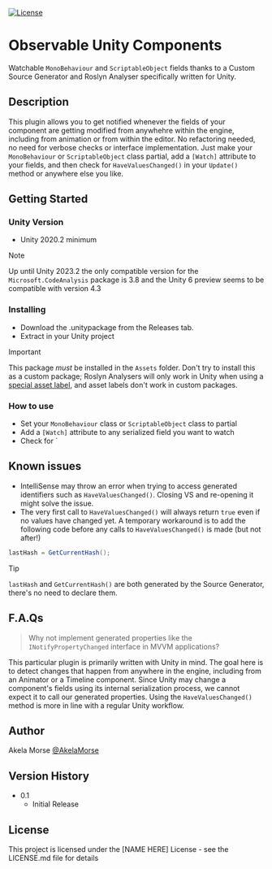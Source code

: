 [![License](https://img.shields.io/badge/License-Apache_2.0-blue.svg)](https://opensource.org/licenses/Apache-2.0)

# Observable Unity Components

Watchable `MonoBehaviour` and `ScriptableObject` fields thanks to a Custom Source Generator and Roslyn Analyser specifically written for Unity.

## Description

This plugin allows you to get notified whenever the fields of your component are getting modified from anywhehre within the engine, including from animation or from within the editor. No refactoring needed, no need for verbose checks or interface implementation. Just make your `MonoBehaviour` or `ScriptableObject` class partial, add a `[Watch]` attribute to your fields, and then check for `HaveValuesChanged()` in your `Update()` method or anywhere else you like.

## Getting Started

### Unity Version

* Unity 2020.2 minimum

> [!NOTE]  
> Up until Unity 2023.2 the only compatible version for the `Microsoft.CodeAnalysis` package is 3.8 and the Unity 6 preview seems to be compatible with version 4.3

### Installing

* Download the .unitypackage from the Releases tab.
* Extract in your Unity project

> [!IMPORTANT]  
> This package *must* be installed in the `Assets` folder. Don't try to install this as a custom package; Roslyn Analysers will only work in Unity when using a [special asset label](https://docs.unity3d.com/2021.3/Documentation/Manual/roslyn-analyzers.html), and asset labels don't work in custom packages.

### How to use

* Set your `MonoBehaviour` class or `ScriptableObject` class to partial
* Add a `[Watch]` attribute to any serialized field you want to watch
* Check for `

## Known issues

* IntelliSense may throw an error when trying to access generated identifiers such as `HaveValuesChanged()`. Closing VS and re-opening it might solve the issue.
* The very first call to `HaveValuesChanged()` will always return `true` even if no values have changed yet. A temporary workaround is to add the following code before any calls to `HaveValuesChanged()` is made (but not after!)

```cs
lastHash = GetCurrentHash();
```

> [!TIP]
> `lastHash` and `GetCurrentHash()` are both generated by the Source Generator, there's no need to declare them.

## F.A.Qs

> Why not implement generated properties like the `INotifyPropertyChanged` interface in MVVM applications?

This particular plugin is primarily written with Unity in mind. The goal here is to detect changes that happen from anywhere in the engine, including from an Animator or a Timeline component. Since Unity may change a component's fields using its internal serialization process, we cannot expect it to call our generated properties. Using the `HaveValuesChanged()` method is more in line with a regular Unity workflow.

## Author

Akela Morse
[@AkelaMorse](https://twitter.com/dompizzie)

## Version History

* 0.1
    * Initial Release

## License

This project is licensed under the [NAME HERE] License - see the LICENSE.md file for details
